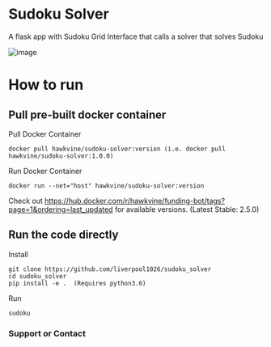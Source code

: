 # Sudoku Solver
A flask app with Sudoku Grid Interface that calls a solver that solves Sudoku

![image](https://user-images.githubusercontent.com/29122286/118388219-77565c80-b666-11eb-9885-73f3ecc15737.png)

# How to run

## Pull pre-built docker container

Pull Docker Container
```
docker pull hawkvine/sudoku-solver:version (i.e. docker pull hawkvine/sudoku-solver:1.0.0)
```

Run Docker Container
```
docker run --net="host" hawkvine/sudoku-solver:version
```

Check out https://hub.docker.com/r/hawkvine/funding-bot/tags?page=1&ordering=last_updated for available versions. (Latest Stable: 2.5.0)

## Run the code directly

Install
```
git clone https://github.com/liverpool1026/sudoku_solver
cd sudoku_solver
pip install -e .  (Requires python3.6)
```

Run
```
sudoku
```

### Support or Contact

